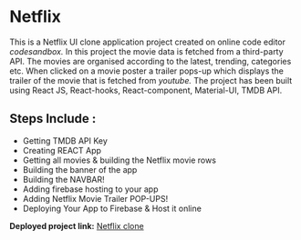 # Netflix
This is a Netflix UI clone application project created on online code editor *codesandbox.* 
In this project the movie data is fetched from a third-party API.
The movies are organised according to the latest, trending, categories etc.
When clicked on a movie poster a trailer pops-up which displays the trailer of the movie that is fetched from *youtube.* 
The project has been built using React JS, React-hooks, React-component, Material-UI, TMDB API.


## Steps Include :
- Getting TMDB API Key
- Creating REACT App 
- Getting all movies & building the Netflix movie rows
- Building the banner of the app
- Building the NAVBAR!
- Adding firebase hosting to your app
- Adding Netflix Movie Trailer POP-UPS!
- Deploying Your App to Firebase & Host it online

**Deployed project link:**  [Netflix clone](https://rohangupta788.github.io/csb-86cjr/)
